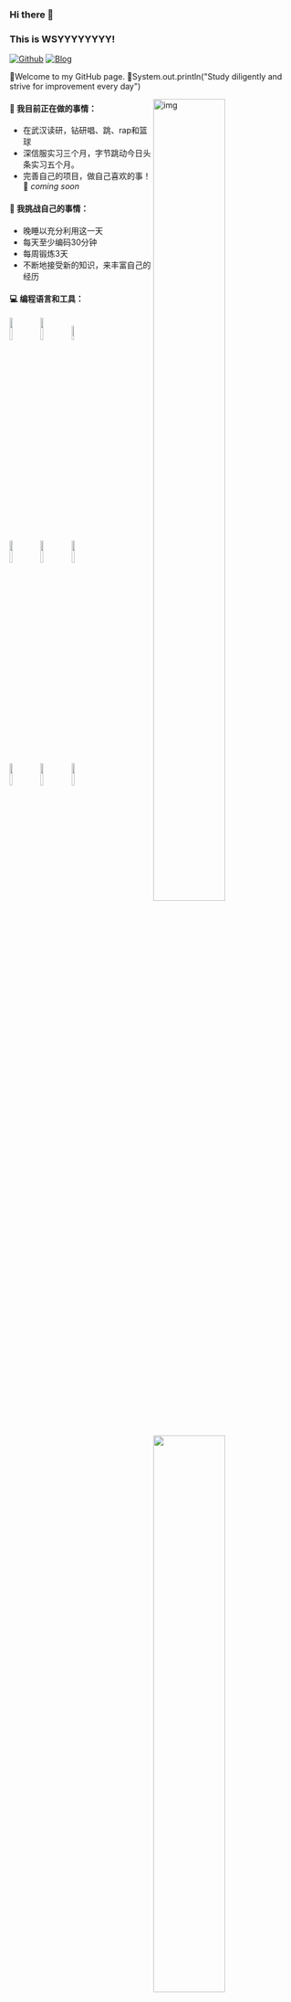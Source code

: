 ### Hi there 👋

<!--
**wsyyyyyyyy/wsyyyyyyyy** is a ✨ _special_ ✨ repository because its `README.md` (this file) appears on your GitHub profile.

Here are some ideas to get you started:

- 🔭 I’m currently working on ...
- 🌱 I’m currently learning ...
- 👯 I’m looking to collaborate on ...
- 🤔 I’m looking for help with ...
- 💬 Ask me about ...
- 📫 How to reach me: ...
- 😄 Pronouns: ...
- ⚡ Fun fact: ...
-->
### This is WSYYYYYYYY!

[![Github](https://img.shields.io/badge/-Github-000?style=flat&logo=Github&logoColor=white)](https://github.com/wsyyyyyyyy)
[![Blog](https://img.shields.io/badge/my_blog-blue)](https://www.wsyssl.top/)

🔭Welcome to my GitHub page. 👯System.out.println("Study diligently and strive for improvement every day")

<img align="right" alt="img" src="https://images7.alphacoders.com/114/thumbbig-1146879.webp" width="50%" height="60%" />


#### 🌱 我目前正在做的事情：
- 在武汉读研，钻研唱、跳、rap和篮球
- 深信服实习三个月，字节跳动今日头条实习五个月。
- 完善自己的项目，做自己喜欢的事！ 🚀 *coming soon*

#### :muscle: 我挑战自己的事情：
- 晚睡以充分利用这一天
- 每天至少编码30分钟
- 每周锻炼3天
- 不断地接受新的知识，来丰富自己的经历

#### :computer: 编程语言和工具：
<p>
<img width="50%" align="right" src="https://github-readme-stats-ten-gilt.vercel.app/api?username=wsyyyyyyyy&show_icons=true&hide_border=true"/>
<code><img width="10%" src="https://www.vectorlogo.zone/logos/java/java-ar21.svg"></code>
<code><img width="10%" src="https://www.vectorlogo.zone/logos/python/python-ar21.svg"></code>
<code><img width="8%" src="https://www.vectorlogo.zone/logos/golang/golang-ar21.svg"></code>
<br />
<code><img width="10%" src="https://www.vectorlogo.zone/logos/redis/redis-ar21.svg"></code>
<code><img width="10%" src="https://www.vectorlogo.zone/logos/mysql/mysql-ar21.svg"></code>
<code><img width="10%" src="https://www.vectorlogo.zone/logos/mongodb/mongodb-ar21.svg"></code>
<br />
<code><img width="10%" src="https://www.vectorlogo.zone/logos/apache_rocketmq/apache_rocketmq-ar21.svg"></code>
<code><img width="10%" src="https://www.vectorlogo.zone/logos/kubernetes/kubernetes-ar21.svg"></code>
<code><img width="10%" src="https://www.vectorlogo.zone/logos/git-scm/git-scm-ar21.svg"></code>
</p>

